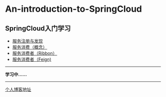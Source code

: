 # An-introduction-to-SpringCloud
## SpringCloud入门学习

- [服务注册与发现](https://quweiyuan.github.io/2019/09/12/SpringCloud微服务篇(一)%20——%20服务的注册与发现/)
- [服务消费（概念）](https://quweiyuan.github.io/2019/09/14/SpringCloud微服务篇(二)%20——%20服务消费(概念)/)
- [服务消费者（Ribbon）](https://quweiyuan.github.io/2019/09/14/SpringCloud微服务篇(二)%20——%20服务消费者(Ribbon)/)
- [服务消费者（Feign)](https://quweiyuan.github.io/2019/09/15/SpringCloud微服务篇(二)%20——%20服务消费者(Feign)/)

----
**学习中......**



----


[个人博客地址](https://quweiyuan.github.io)
